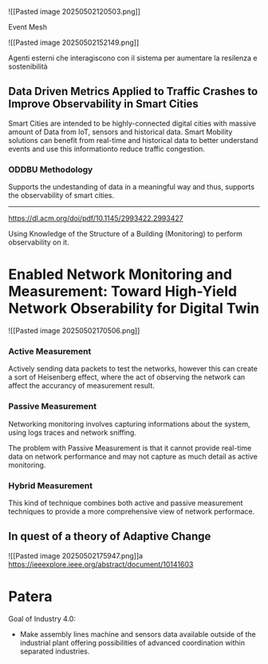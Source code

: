 ![[Pasted image 20250502120503.png]]





Event Mesh


![[Pasted image 20250502152149.png]]

Agenti esterni che interagiscono con il sistema per aumentare la resilenza e sostenibilità

## Data Driven Metrics Applied to Traffic Crashes to Improve Observability in Smart Cities

Smart Cities are intended to be highly-connected digital cities with massive amount of Data from IoT, sensors and historical data. 
Smart Mobility solutions can benefit from real-time and historical data to better understand events and use this informationto reduce traffic congestion.  

### ODDBU Methodology
Supports the undestanding of data in a meaningful way and thus, supports the observability of smart cities. 

****
https://dl.acm.org/doi/pdf/10.1145/2993422.2993427

Using Knowledge of the Structure of a Building (Monitoring) to perform observability on it.

# Enabled Network Monitoring and Measurement: Toward High-Yield Network Obserability for Digital Twin

![[Pasted image 20250502170506.png]]

### Active Measurement
Actively sending data packets to test the networks, however this can create a sort of Heisenberg effect, where the act of observing the network can affect the accurancy of measurement result.

### Passive Measurement
Networking monitoring involves capturing informations about the system, using logs traces and network sniffing.

The problem with Passive Measurement is that it cannot provide real-time data on network performance and may not capture as much detail as active monitoring.

### Hybrid Measurement
This kind of technique combines both active and passive measurement techniques to provide a more comprehensive view of network performace. 

## In quest of a theory of Adaptive Change


![[Pasted image 20250502175947.png]]a
https://ieeexplore.ieee.org/abstract/document/10141603

# Patera

Goal of Industry 4.0: 
- Make assembly lines machine and sensors data available outside of the industrial plant offering possibilities of advanced coordination within separated industries.






